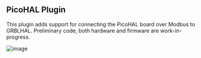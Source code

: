 ## PicoHAL Plugin

This plugin adds support for connecting the PicoHAL board over Modbus to GRBLHAL.  Preliminary code, both hardware and firmware are work-in-progress.

![image](https://user-images.githubusercontent.com/6061539/231016314-3fe6b36d-4816-46b0-a46a-63353316b156.png)
